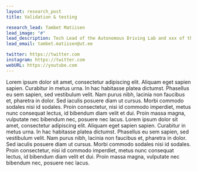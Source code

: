 ```yaml
---
layout: research_post
title: Validation & testing

research_lead: Tambet Matiisen
lead_image: "#"
lead_description: Tech Lead of the Autonomous Driving Lab and xxx of the Autonomous Software research group
lead_email: tambet.matiisen@ut.ee

twitter: https://twitter.com
instagram: https://twitter.com
webURL: https://youtube.com
---
```


Lorem ipsum dolor sit amet, consectetur adipiscing elit. Aliquam eget sapien sapien. Curabitur in metus urna.
In hac habitasse platea dictumst. Phasellus eu sem sapien, sed vestibulum velit. Nam purus nibh, lacinia non faucibus et,
pharetra in dolor. Sed iaculis posuere diam ut cursus. Morbi commodo sodales nisi id sodales. Proin consectetur, nisi id commodo
imperdiet, metus nunc consequat lectus, id bibendum diam velit et dui. Proin massa magna, vulputate nec bibendum nec, posuere nec lacus.
Lorem ipsum dolor sit amet, consectetur adipiscing elit. Aliquam eget sapien sapien. Curabitur in metus urna.
In hac habitasse platea dictumst. Phasellus eu sem sapien, sed vestibulum velit. Nam purus nibh, lacinia non faucibus et,
pharetra in dolor. Sed iaculis posuere diam ut cursus. Morbi commodo sodales nisi id sodales. Proin consectetur, nisi id commodo
imperdiet, metus nunc consequat lectus, id bibendum diam velit et dui. Proin massa magna, vulputate nec bibendum nec, posuere nec lacus. 